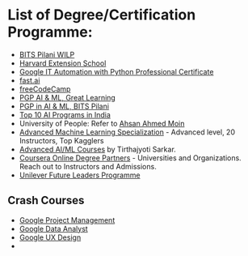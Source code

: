 # List of Degree/Certification Programme:  
 - [BITS Pilani WILP](https://bits-pilani-wilp.ac.in/)  
 - [Harvard Extension School](https://www.extension.harvard.edu/harvard-education-designed-for-you?utm_campaign=EXT&utm_medium=social&utm_source=linkedin&utm_content=TextAds_certificate)  
 - [Google IT Automation with Python Professional Certificate](https://www.coursera.org/professional-certificates/google-it-automation)  
 - [fast.ai](https://www.fast.ai/)  
 - [freeCodeCamp](https://www.freecodecamp.org/)  
 - [PGP AI & ML, Great Learning](https://www.greatlearning.in/pg-program-artificial-intelligence-course)  
 - [PGP in AI & ML, BITS Pilani](https://bits-pilani-wilp.ac.in/certification-programmes/pgp-ai-ml.php)  
 - [Top 10 AI Programs in India](https://analyticsindiamag.com/top-10-courses-and-training-programs-on-artificial-intelligence-in-india-ranking-2019/)  
 - University of People: Refer to [Ahsan Ahmed Moin](https://www.quora.com/Is-the-University-of-the-People-a-scam-and-what-are-the-reasons)  
 - [Advanced Machine Learning Specialization](https://www.coursera.org/specializations/aml) - Advanced level, 20 Instructors, Top Kagglers  
 - [Advanced AI/ML Courses](https://towardsdatascience.com/what-are-some-advanced-ai-and-machine-learning-online-courses-8609ab281450) by Tirthajyoti Sarkar.  
 - [Coursera Online Degree Partners](https://www.coursera.org/about/partners) - Universities and Organizations. Reach out to Instructors and Admissions.  
 - [Unilever Future Leaders Programme](https://www.unilever.com/careers/students-and-graduates/unilever-future-leaders-programme.html)  
 
## Crash Courses
- [Google Project Management](https://grow.google/jobprojectmanage/?utm_source=email&utm_medium=email&utm_campaign=newcertsfollowup&utm_content=primerprojectmanger)  
- [Google Data Analyst](https://grow.google/jobdataanalyst/?utm_source=email&utm_medium=email&utm_campaign=newcertsfollowup&utm_content=primeranalyst)  
- [Google UX Design](https://grow.google/jobuxdesign/?utm_source=email&utm_medium=email&utm_campaign=newcertsfollowup&utm_content=primeruxdesign)  
- []()  
 
 

